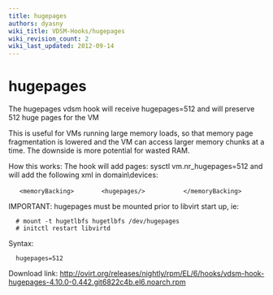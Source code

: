 ```yaml
---
title: hugepages
authors: dyasny
wiki_title: VDSM-Hooks/hugepages
wiki_revision_count: 2
wiki_last_updated: 2012-09-14
---
```


# hugepages

The hugepages vdsm hook will receive hugepages=512 and will preserve 512 huge pages for the VM

This is useful for VMs running large memory loads, so that memory page fragmentation is lowered and the VM can access larger memory chunks at a time. The downside is more potential for wasted RAM.

How this works: The hook will add pages: sysctl vm.nr_hugepages=512 and will add the following xml in domain\\devices:

`   <memoryBacking>  `
`     <hugepages/>   `
`       </memoryBacking> `

IMPORTANT: hugepages must be mounted prior to libvirt start up, ie:

      # mount -t hugetlbfs hugetlbfs /dev/hugepages
      # initctl restart libvirtd

Syntax:

      hugepages=512

Download link: <http://ovirt.org/releases/nightly/rpm/EL/6/hooks/vdsm-hook-hugepages-4.10.0-0.442.git6822c4b.el6.noarch.rpm>
